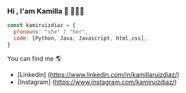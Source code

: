 
### Hi , I'am Kamilla :wave: 👩🏽‍💻
```js
const kamiruizdiaz = {
  pronouns: "she" | "her",
  code: [Python, Java, Javascript, html,css],
}
```

You can find me :earth_americas:

- [Linkedin] (https://www.linkedin.com/in/kamillaruizdiaz/)
- [Instagram] (https://www.instagram.com/kamiruizdiaz/)





<!--
**kamiruizdiaz/kamiruizdiaz** is a ✨ _special_ ✨ repository because its `README.md` (this file) appears on your GitHub profile.

Here are some ideas to get you started:

- 🔭 I’m currently working on ...
- 🌱 I’m currently learning ...
- 👯 I’m looking to collaborate on ...
- 🤔 I’m looking for help with ...
- 💬 Ask me about ...
- 📫 How to reach me: ...
- 😄 Pronouns: ...
- ⚡ Fun fact: ...
-->
